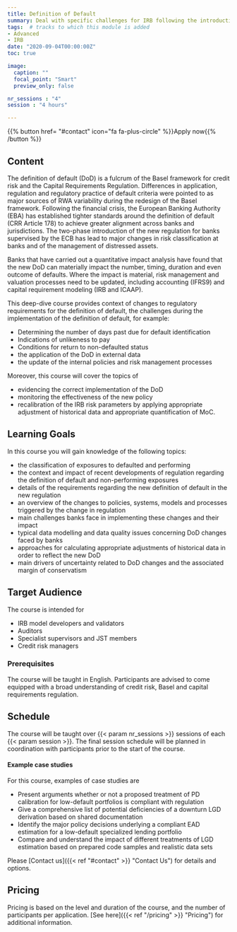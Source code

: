 ```yaml
---
title: Definition of Default
summary: Deal with specific challenges for IRB following the introduction of new regulation on the definition of default
tags:  # tracks to which this module is added
- Advanced
- IRB
date: "2020-09-04T00:00:00Z"
toc: true

image:
  caption: ""
  focal_point: "Smart"
  preview_only: false

nr_sessions : "4"
session : "4 hours"

---
```


{{% button href= "#contact" icon="fa fa-plus-circle" %}}Apply now{{% /button %}}

## Content

The definition of default (DoD) is a fulcrum of the Basel framework for credit risk and the Capital Requirements Regulation. Differences in application, regulation and regulatory practice of default criteria were pointed to as major sources of RWA variability during the redesign of the Basel framework. Following the financial crisis, the European Banking Authority (EBA) has established tighter standards around the definition of default (CRR Article 178) to achieve greater alignment across banks and jurisdictions. The two-phase introduction of the new regulation for banks supervised by the ECB has lead to major changes in risk classification at banks and of the management of distressed assets. 

Banks that have carried out a quantitative impact analysis have found that the new DoD can materially impact the number, timing, duration and even outcome of defaults. Where the impact is material, risk management and valuation processes need to be updated, including accounting (IFRS9) and capital requirement modeling (IRB and ICAAP).

This deep-dive course provides context of changes to regulatory requirements for the definition of default, the challenges during the implementation of the definition of default, for example:

 * Determining the number of days past due for default identification
 * Indications of unlikeness to pay
 * Conditions for return to non-defaulted status
 * the application of the DoD in external data
 * the update of the internal policies and risk management processes

Moreover, this course will cover the topics of 

 * evidencing the correct implementation of the DoD
 * monitoring the effectiveness of the new policy
 * recalibration of the IRB risk parameters by applying appropriate adjustment of historical data and appropriate quantification of MoC.

## Learning Goals
<!-- learning goals should describe problem solving strategies -->
In this course you will gain knowledge of the following topics:

 * the classification of exposures to defaulted and performing
 * the context and impact of recent developments of regulation regarding the definition of default and non-performing exposures
 * details of the requirements regarding the new definition of default in the new regulation
 * an overview of the changes to policies, systems, models and processes triggered by the change in regulation 
 * main challenges banks face in implementing these changes and their impact
 * typical data modelling and data quality issues concerning DoD changes faced by banks
 * approaches for calculating appropriate adjustments of historical data in order to reflect the new DoD
 * main drivers of uncertainty related to DoD changes and the associated margin of conservatism

## Target Audience

The course is intended for

 * IRB model developers and validators
 * Auditors 
 * Specialist supervisors and JST members
 * Credit risk managers

### Prerequisites
The course will be taught in English. 
Participants are advised to come equipped with a broad understanding of credit risk, Basel and capital requirements regulation.

## Schedule

The course will be taught over {{< param nr_sessions >}} sessions of each {{< param session >}}. The final session schedule will be planned in coordination with participants prior to the start of the course.



#### Example case studies

For this course, examples of case studies are 

 * Present arguments whether or not a proposed treatment of PD calibration for low-default portfolios is compliant with regulation
 * Give a comprehensive list of potential deficiencies of a downturn LGD derivation based on shared documentation
 * Identify the major policy decisions underlying a compliant EAD estimation for a low-default specialized lending portfolio
 * Compare and understand the impact of different treatments of LGD estimation based on prepared code samples and realistic data sets




Please [Contact us]({{< ref "#contact" >}} "Contact Us") for details and options.
## Pricing

Pricing is based on the level and duration of the course, and the number of participants per application. [See here]({{< ref "/pricing" >}} "Pricing") for additional information.
